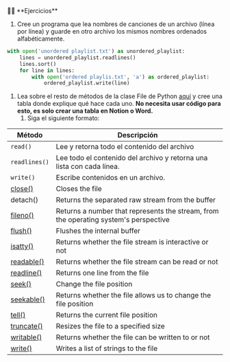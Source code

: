 <aside>
💪🏽 **Ejercicios**

1. Cree un programa que lea nombres de canciones de un archivo (línea por línea) y guarde en otro archivo los mismos nombres ordenados alfabéticamente.

```python
with open('unordered playlist.txt') as unordered_playlist:
    lines = unordered_playlist.readlines()
    lines.sort()
    for line in lines:
        with open('ordered playlis.txt', 'a') as ordered_playlist:
            ordered_playlist.write(line)
```

1. Lea sobre el resto de métodos de la clase File de Python [aquí](https://www.w3schools.com/python/python_ref_file.asp) y cree una tabla donde explique qué hace cada uno. **No necesita usar código para esto, es solo crear una tabla en Notion o Word.**
    1. Siga el siguiente formato:

| Método | Descripción |
| --- | --- |
| `read()` | Lee y retorna todo el contenido del archivo |
| `readlines()` | Lee todo el contenido del archivo y retorna una lista con cada línea. |
| `write()` | Escribe contenidos en un archivo. |
| [close()](https://www.w3schools.com/python/ref_file_close.asp) | Closes the file |
| detach() | Returns the separated raw stream from the buffer |
| [fileno()](https://www.w3schools.com/python/ref_file_fileno.asp) | Returns a number that represents the stream, from the operating system's perspective |
| [flush()](https://www.w3schools.com/python/ref_file_flush.asp) | Flushes the internal buffer |
| [isatty()](https://www.w3schools.com/python/ref_file_isatty.asp) | Returns whether the file stream is interactive or not |
| [readable()](https://www.w3schools.com/python/ref_file_readable.asp) | Returns whether the file stream can be read or not |
| [readline()](https://www.w3schools.com/python/ref_file_readline.asp) | Returns one line from the file |
| [seek()](https://www.w3schools.com/python/ref_file_seek.asp) | Change the file position |
| [seekable()](https://www.w3schools.com/python/ref_file_seekable.asp) | Returns whether the file allows us to change the file position |
| [tell()](https://www.w3schools.com/python/ref_file_tell.asp) | Returns the current file position |
| [truncate()](https://www.w3schools.com/python/ref_file_truncate.asp) | Resizes the file to a specified size |
| [writable()](https://www.w3schools.com/python/ref_file_writable.asp) | Returns whether the file can be written to or not |
| [write()](https://www.w3schools.com/python/ref_file_writelines.asp) | Writes a list of strings to the file |
</aside>